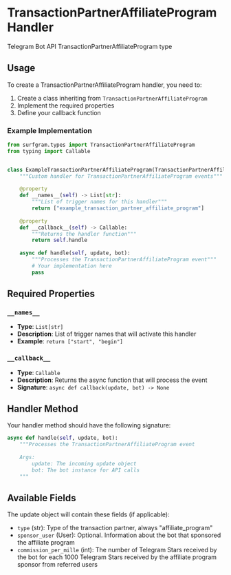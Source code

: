 # TransactionPartnerAffiliateProgram Handler

Telegram Bot API TransactionPartnerAffiliateProgram type

## Usage

To create a TransactionPartnerAffiliateProgram handler, you need to:

1. Create a class inheriting from `TransactionPartnerAffiliateProgram`
2. Implement the required properties
3. Define your callback function

### Example Implementation

```python
from surfgram.types import TransactionPartnerAffiliateProgram
from typing import Callable


class ExampleTransactionPartnerAffiliateProgram(TransactionPartnerAffiliateProgram):
    """Custom handler for TransactionPartnerAffiliateProgram events"""
    
    @property
    def __names__(self) -> List[str]:
        """List of trigger names for this handler"""
        return ["example_transaction_partner_affiliate_program"]
    
    @property
    def __callback__(self) -> Callable:
        """Returns the handler function"""
        return self.handle
    
    async def handle(self, update, bot):
        """Processes the TransactionPartnerAffiliateProgram event"""
        # Your implementation here
        pass
```

## Required Properties

### `__names__`
- **Type**: `List[str]`
- **Description**: List of trigger names that will activate this handler
- **Example**: `return ["start", "begin"]`

### `__callback__`
- **Type**: `Callable`
- **Description**: Returns the async function that will process the event
- **Signature**: `async def callback(update, bot) -> None`

## Handler Method

Your handler method should have the following signature:

```python
async def handle(self, update, bot):
    """Processes the TransactionPartnerAffiliateProgram event
    
    Args:
        update: The incoming update object
        bot: The bot instance for API calls
    """
```

## Available Fields

The update object will contain these fields (if applicable):

- `type` (str): Type of the transaction partner, always "affiliate_program"
- `sponsor_user` (User): Optional. Information about the bot that sponsored the affiliate program
- `commission_per_mille` (int): The number of Telegram Stars received by the bot for each 1000 Telegram Stars received by the affiliate program sponsor from referred users
